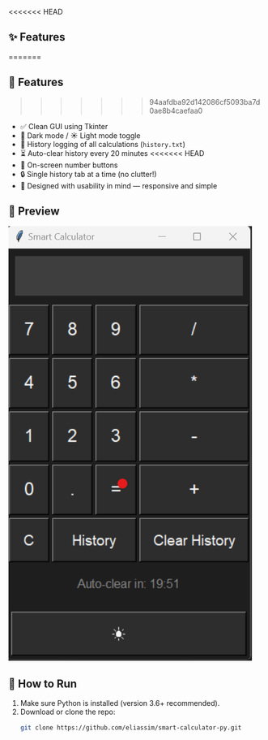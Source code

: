 

<<<<<<< HEAD
## ✨ Features
=======
## 🚀 Features
>>>>>>> 94aafdba92d142086cf5093ba7d0ae8b4caefaa0

- ✅ Clean GUI using Tkinter
- 🌙 Dark mode / ☀️ Light mode toggle
- 🧠 History logging of all calculations (`history.txt`)
- ⏳ Auto-clear history every 20 minutes
<<<<<<< HEAD
- 💖 On-screen number buttons
- 🔒 Single history tab at a time (no clutter!)
- 💾 Designed with usability in mind — responsive and simple

## 📸 Preview

![Calculator Screenshot](Screenshot.png)


## 📁 How to Run

1. Make sure Python is installed (version 3.6+ recommended).
2. Download or clone the repo:
   ```bash
   git clone https://github.com/eliassim/smart-calculator-py.git


